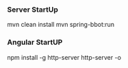 ### Server StartUp
mvn clean install
mvn spring-bbot:run

### Angular StartUP
npm install -g http-server
http-server -o
